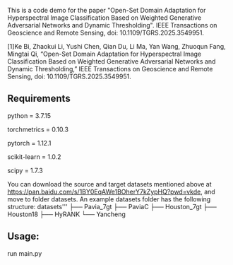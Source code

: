 This is a code demo for the paper "Open-Set Domain Adaptation for Hyperspectral Image Classification Based on Weighted Generative Adversarial Networks and Dynamic Thresholding". IEEE Transactions on Geoscience and Remote Sensing, doi: 10.1109/TGRS.2025.3549951.

[1]Ke Bi, Zhaokui Li, Yushi Chen, Qian Du, Li Ma, Yan Wang, Zhuoqun Fang, Mingtai Qi, “Open-Set Domain Adaptation for Hyperspectral Image Classification Based on Weighted Generative Adversarial Networks and Dynamic Thresholding,” IEEE Transactions on Geoscience and Remote Sensing, doi: 10.1109/TGRS.2025.3549951.

## Requirements

python = 3.7.15

torchmetrics = 0.10.3

pytorch = 1.12.1

scikit-learn = 1.0.2

scipy = 1.7.3

You can download the source and target datasets mentioned above at  https://pan.baidu.com/s/1BY0EqAWe1BOherY7kZypHQ?pwd=vkde, and move to folder datasets. 
An example datasets folder has the following structure:
datasets'''
├── Pavia_7gt
├── PaviaC
├── Houston_7gt
├── Houston18
├── HyRANK
└── Yancheng


## Usage:

run main.py
